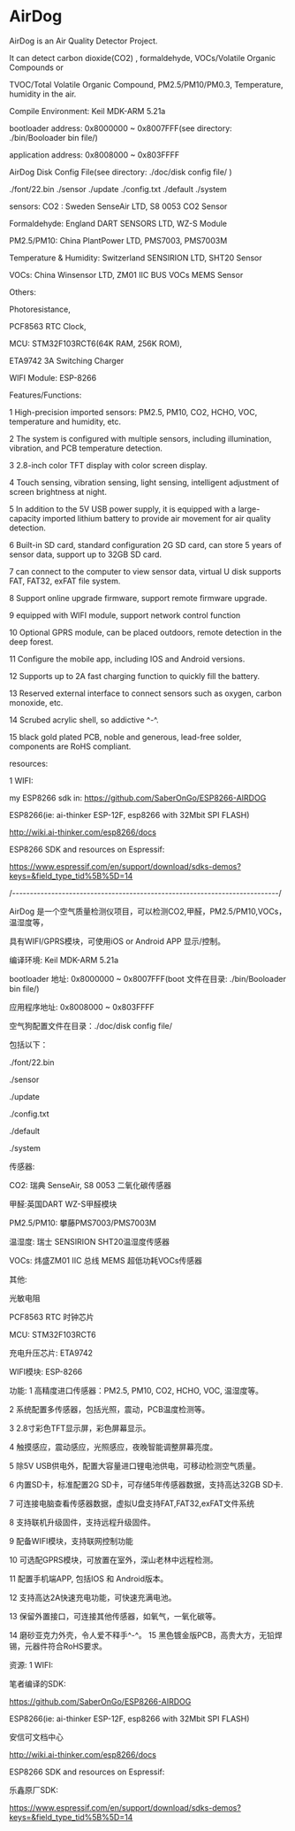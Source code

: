 # AirDog

AirDog is an Air Quality Detector Project.

It can detect carbon dioxide(CO2) , formaldehyde, VOCs/Volatile Organic Compounds or 

TVOC/Total Volatile Organic Compound, PM2.5/PM10/PM0.3, Temperature, humidity in the air.


Compile Environment:   Keil MDK-ARM 5.21a

bootloader address:    0x8000000 ~  0x8007FFF(see directory: ./bin/Booloader bin file/)

application address:   0x8008000 ~  0x803FFFF


AirDog Disk Config File(see directory: ./doc/disk config file/ )

./font/22.bin
./sensor
./update
./config.txt
./default
./system



sensors: 
CO2  :  Sweden SenseAir LTD, S8 0053 CO2 Sensor

Formaldehyde: England DART SENSORS LTD, WZ-S Module

PM2.5/PM10:  China PlantPower LTD, PMS7003, PMS7003M

Temperature & Humidity: Switzerland SENSIRION LTD, SHT20 Sensor

VOCs: China Winsensor LTD, ZM01 IIC BUS VOCs MEMS Sensor


Others:

Photoresistance,  

PCF8563 RTC Clock, 

MCU: STM32F103RCT6(64K RAM, 256K ROM), 

ETA9742 3A Switching Charger

WIFI Module: ESP-8266


Features/Functions:

1    High-precision imported sensors: PM2.5, PM10, CO2, HCHO, VOC, temperature and humidity, etc.

2    The system is configured with multiple sensors, including illumination, vibration, and PCB temperature detection.

3    2.8-inch color TFT display with color screen display.

4    Touch sensing, vibration sensing, light sensing, intelligent adjustment of screen brightness at night.

5    In addition to the 5V USB power supply, it is equipped with a large-capacity imported lithium battery to provide air movement for air quality detection.

6    Built-in SD card, standard configuration 2G SD card, can store 5 years of sensor data, support up to 32GB SD card.

7    can connect to the computer to view sensor data, virtual U disk supports FAT, FAT32, exFAT file system.

8    Support online upgrade firmware, support remote firmware upgrade.

9    equipped with WIFI module, support network control function

10   Optional GPRS module, can be placed outdoors, remote detection in the deep forest.

11   Configure the mobile app, including IOS and Android versions.

12   Supports up to 2A fast charging function to quickly fill the battery.

13   Reserved external interface to connect sensors such as oxygen, carbon monoxide, etc.

14   Scrubed acrylic shell, so addictive ^-^.

15   black gold plated PCB, noble and generous, lead-free solder, components are RoHS compliant.


resources:

1 WIFI: 

my ESP8266 sdk in: https://github.com/SaberOnGo/ESP8266-AIRDOG

ESP8266(ie: ai-thinker ESP-12F, esp8266 with 32Mbit SPI FLASH)

http://wiki.ai-thinker.com/esp8266/docs

ESP8266 SDK and resources on Espressif:

https://www.espressif.com/en/support/download/sdks-demos?keys=&field_type_tid%5B%5D=14







/---------------------------------------------------------------------------/

AirDog 是一个空气质量检测仪项目，可以检测CO2,甲醛，PM2.5/PM10,VOCs，温湿度等，

具有WIFI/GPRS模块，可使用iOS or Android APP 显示/控制。



编译环境:   Keil MDK-ARM 5.21a

bootloader 地址:    0x8000000 ~  0x8007FFF(boot 文件在目录: ./bin/Booloader bin file/)

应用程序地址:        0x8008000 ~  0x803FFFF



空气狗配置文件在目录：./doc/disk config file/ 

包括以下：

./font/22.bin

./sensor

./update

./config.txt

./default

./system


传感器:

CO2: 瑞典 SenseAir, S8 0053 二氧化碳传感器

甲醛:英国DART WZ-S甲醛模块

PM2.5/PM10: 攀藤PMS7003/PMS7003M

温湿度: 瑞士 SENSIRION SHT20温湿度传感器

VOCs: 炜盛ZM01 IIC 总线 MEMS 超低功耗VOCs传感器


其他:

光敏电阻

PCF8563 RTC 时钟芯片

MCU: STM32F103RCT6

充电升压芯片: ETA9742

WIFI模块: ESP-8266

功能:
1     高精度进口传感器：PM2.5, PM10, CO2, HCHO, VOC, 温湿度等。

2     系统配置多传感器，包括光照，震动，PCB温度检测等。

3     2.8寸彩色TFT显示屏，彩色屏幕显示。

4     触摸感应，震动感应，光照感应，夜晚智能调整屏幕亮度。

5     除5V USB供电外，配置大容量进口锂电池供电，可移动检测空气质量。

6     内置SD卡，标准配置2G SD卡，可存储5年传感器数据，支持高达32GB SD卡.

7     可连接电脑查看传感器数据，虚拟U盘支持FAT,FAT32,exFAT文件系统

8     支持联机升级固件，支持远程升级固件。

9     配备WIFI模块，支持联网控制功能

10    可选配GPRS模块，可放置在室外，深山老林中远程检测。

11    配置手机端APP, 包括IOS 和 Android版本。

12    支持高达2A快速充电功能，可快速充满电池。

13    保留外置接口，可连接其他传感器，如氧气，一氧化碳等。

14    磨砂亚克力外壳，令人爱不释手^-^。
15    黑色镀金版PCB，高贵大方，无铅焊锡，元器件符合RoHS要求。


资源:
1 WIFI: 

笔者编译的SDK: 

https://github.com/SaberOnGo/ESP8266-AIRDOG



ESP8266(ie: ai-thinker ESP-12F, esp8266 with 32Mbit SPI FLASH)

安信可文档中心

http://wiki.ai-thinker.com/esp8266/docs


ESP8266 SDK and resources on Espressif:

乐鑫原厂SDK:

https://www.espressif.com/en/support/download/sdks-demos?keys=&field_type_tid%5B%5D=14

